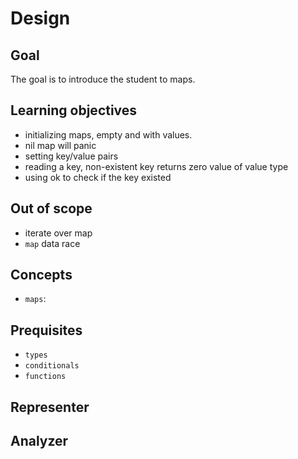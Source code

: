 # Design

## Goal

The goal is to introduce the student to maps.

## Learning objectives

- initializing maps, empty and with values.
- nil map will panic
- setting key/value pairs
- reading a key, non-existent key returns zero value of value type
- using ok to check if the key existed

## Out of scope

- iterate over map
- `map` data race

## Concepts

- `maps`:

## Prequisites

- `types`
- `conditionals`
- `functions`

## Representer

## Analyzer
